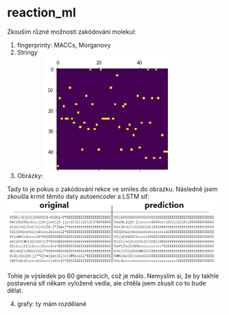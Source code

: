 # reaction_ml


Zkouším různé možnosti zakódování molekul:

1) fingerprinty: MACCs, Morganovy
2) Stringy
3) Obrázky:
![Screenshot](png/mol2pic.PNG?raw=true "Mol to Picture")

Tady to je pokus o zakódování rekce ve smiles do obrazku.
Následně jsem zkoušla krmit těmito daty autoencoder a LSTM síť:
![Screenshot](png/orig_pred.PNG?raw=true "LSTM výsledky")

Tohle je výsledek po 60 generacích, což je málo. Nemyslím si, že by takhle postavená síť někam vyloženě vedla, ale chtěla jsem zkusit co to bude dělat.

4) grafy:
ty mám rozdělané


